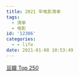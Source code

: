 ```yaml
---
title: 2021 年电影清单
tags:
  - 清单
  - 电影
id: '12306'
categories:
  - - life
date: 2021-01-08 10:53:49
---
```


[豆瓣 Top 250](https://movie.douban.com/top250 "豆瓣 Top 250")